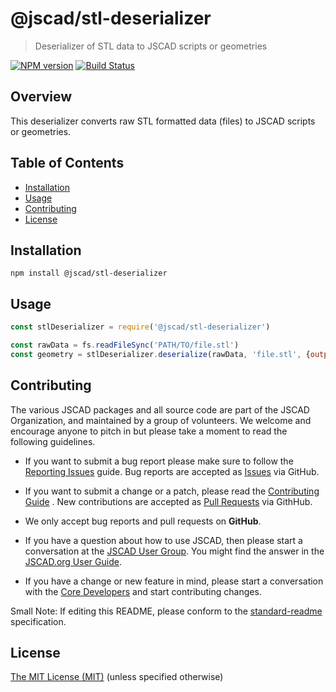 # @jscad/stl-deserializer

> Deserializer of STL data to JSCAD scripts or geometries

[![NPM version](https://badge.fury.io/js/%40jscad%2Fstl-deserializer.svg)](https://badge.fury.io/js/%40jscad%2Fstl-deserializer)
[![Build Status](https://travis-ci.org/jscad/io.svg)](https://travis-ci.org/jscad/stl-deserializer)

## Overview

This deserializer converts raw STL formatted data (files) to JSCAD scripts or geometries.

## Table of Contents

- [Installation](#installation)
- [Usage](#usage)
- [Contributing](#contributing)
- [License](#license)

## Installation

```
npm install @jscad/stl-deserializer
```

## Usage

```javascript
const stlDeserializer = require('@jscad/stl-deserializer')

const rawData = fs.readFileSync('PATH/TO/file.stl')
const geometry = stlDeserializer.deserialize(rawData, 'file.stl', {output: 'geometry'})

```

## Contributing

The various JSCAD packages and all source code are part of the JSCAD Organization, and maintained by a group of volunteers.
We welcome and encourage anyone to pitch in but please take a moment to read the following guidelines.

* If you want to submit a bug report please make sure to follow the [Reporting Issues](https://github.com/jscad/OpenJSCAD.org/wiki/Reporting-Issues) guide. Bug reports are accepted as [Issues](https://github.com/jscad/OpenJSCAD.org/issues/) via GitHub.

* If you want to submit a change or a patch, please read the [Contributing Guide](../../CONTRIBUTING.md) . New contributions are accepted as [Pull Requests](https://github.com/jscad/OpenJSCAD.org/pulls/) via GithHub.

* We only accept bug reports and pull requests on **GitHub**.

* If you have a question about how to use JSCAD, then please start a conversation at the [JSCAD User Group](https://openjscad.xyz/forum.html). You might find the answer in the [JSCAD.org User Guide](https://www.openjscad.xyz/guide.html).

* If you have a change or new feature in mind, please start a conversation with the [Core Developers](https://openjscad.xyz/forum.html) and start contributing changes.

Small Note: If editing this README, please conform to the [standard-readme](https://github.com/RichardLitt/standard-readme) specification.

## License

[The MIT License (MIT)](../../LICENSE)
(unless specified otherwise)
